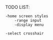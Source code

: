 TODO LIST:

    -home screen styles
        -range input
        -display menu

    -select crosshair

  
    
        
